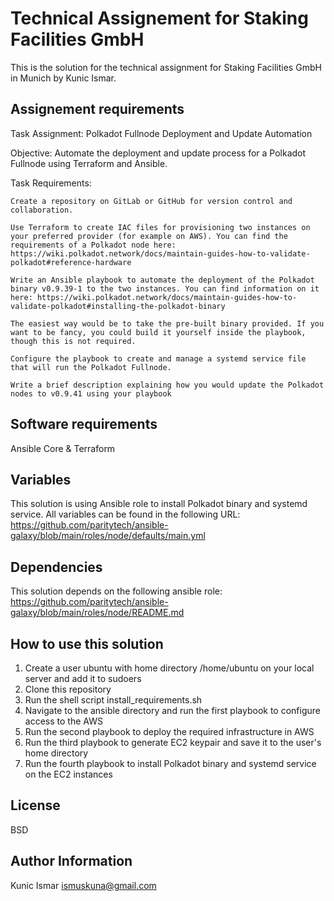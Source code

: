 # Technical Assignement for Staking Facilities GmbH

This is the solution for the technical assignment for Staking Facilities GmbH in Munich by Kunic Ismar.

## Assignement requirements

Task Assignment: Polkadot Fullnode Deployment and Update Automation

Objective: Automate the deployment and update process for a Polkadot Fullnode using Terraform and Ansible.

Task Requirements:

    Create a repository on GitLab or GitHub for version control and collaboration.

    Use Terraform to create IAC files for provisioning two instances on your preferred provider (for example on AWS). You can find the requirements of a Polkadot node here: https://wiki.polkadot.network/docs/maintain-guides-how-to-validate-polkadot#reference-hardware

    Write an Ansible playbook to automate the deployment of the Polkadot binary v0.9.39-1 to the two instances. You can find information on it here: https://wiki.polkadot.network/docs/maintain-guides-how-to-validate-polkadot#installing-the-polkadot-binary

    The easiest way would be to take the pre-built binary provided. If you want to be fancy, you could build it yourself inside the playbook, though this is not required.

    Configure the playbook to create and manage a systemd service file that will run the Polkadot Fullnode.

    Write a brief description explaining how you would update the Polkadot nodes to v0.9.41 using your playbook

## Software requirements

Ansible Core & Terraform

## Variables

This solution is using Ansible role to install Polkadot binary and systemd service. All variables can be found in the following URL:
https://github.com/paritytech/ansible-galaxy/blob/main/roles/node/defaults/main.yml

## Dependencies

This solution depends on the following ansible role:
https://github.com/paritytech/ansible-galaxy/blob/main/roles/node/README.md

## How to use this solution

1. Create a user ubuntu with home directory /home/ubuntu on your local server and add it to sudoers
2. Clone this repository
3. Run the shell script install_requirements.sh
4. Navigate to the ansible directory and run the first playbook to configure access to the AWS
5. Run the second playbook to deploy the required infrastructure in AWS
6. Run the third playbook to generate EC2 keypair and save it to the user's home directory
7. Run the fourth playbook to install Polkadot binary and systemd service on the EC2 instances

## License

BSD

## Author Information

Kunic Ismar
ismuskuna@gmail.com
